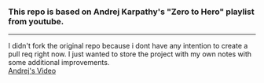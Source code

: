 ### This repo is based on Andrej Karpathy's "Zero to Hero" playlist from youtube. 
---
I didn't fork the original repo because i dont have any intention to create a pull req right now. I just wanted to store the project with my own notes with some additional improvements.</br>
[Andrej's Video](https://www.youtube.com/watch?v=PaCmpygFfXo&list=PLAqhIrjkxbuWI23v9cThsA9GvCAUhRvKZ&index=3)
